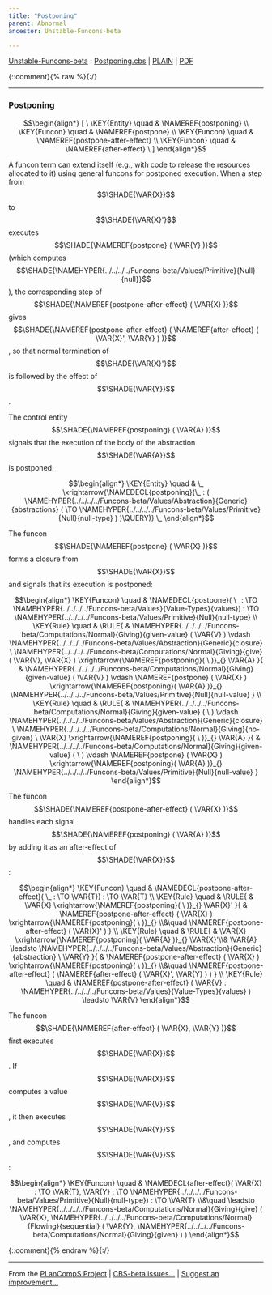 ```yaml
---
title: "Postponing"
parent: Abnormal
ancestor: Unstable-Funcons-beta

---
```

[Unstable-Funcons-beta] : [Postponing.cbs] \| [PLAIN] \| [PDF]

{::comment}{% raw %}{:/}


----

### Postponing
               


$$\begin{align*}
  [ \
  \KEY{Entity} \quad & \NAMEREF{postponing} \\
  \KEY{Funcon} \quad & \NAMEREF{postpone} \\
  \KEY{Funcon} \quad & \NAMEREF{postpone-after-effect} \\
  \KEY{Funcon} \quad & \NAMEREF{after-effect}
  \ ]
\end{align*}$$


A funcon term can extend itself (e.g., with code to release the resources
allocated to it) using general funcons for postponed execution. When a step
from $$\SHADE{\VAR{X}}$$ to $$\SHADE{\VAR{X}'}$$ executes $$\SHADE{\NAMEREF{postpone}
           (  \VAR{Y} )}$$ (which computes $$\SHADE{\NAMEHYPER{../../../../Funcons-beta/Values/Primitive}{Null}{null}}$$),
the corresponding step of  $$\SHADE{\NAMEREF{postpone-after-effect}
           (  \VAR{X} )}$$ gives
$$\SHADE{\NAMEREF{postpone-after-effect}
           (  \NAMEREF{after-effect}
                   (  \VAR{X}', 
                          \VAR{Y} ) )}$$, so that normal termination
of $$\SHADE{\VAR{X}'}$$ is followed by the effect of $$\SHADE{\VAR{Y}}$$.

The control entity $$\SHADE{\NAMEREF{postponing}
           (  \VAR{A} )}$$ signals that the execution of the body
of the abstraction $$\SHADE{\VAR{A}}$$ is postponed:


$$\begin{align*}
  \KEY{Entity} \quad
  & \_ \xrightarrow{\NAMEDECL{postponing}(\_ : (  \NAMEHYPER{../../../../Funcons-beta/Values/Abstraction}{Generic}{abstractions}
                                                                      (   \TO \NAMEHYPER{../../../../Funcons-beta/Values/Primitive}{Null}{null-type} ) )\QUERY)} \_
\end{align*}$$


The funcon $$\SHADE{\NAMEREF{postpone}
           (  \VAR{X} )}$$ forms a closure from $$\SHADE{\VAR{X}}$$ and signals that its
execution is postponed:


$$\begin{align*}
  \KEY{Funcon} \quad
  & \NAMEDECL{postpone}(
                       \_ :  \TO \NAMEHYPER{../../../../Funcons-beta/Values}{Value-Types}{values}) 
    :  \TO \NAMEHYPER{../../../../Funcons-beta/Values/Primitive}{Null}{null-type} 
\\
  \KEY{Rule} \quad
    & \RULE{
      & \NAMEHYPER{../../../../Funcons-beta/Computations/Normal}{Giving}{given-value} (  \VAR{V} ) \vdash \NAMEHYPER{../../../../Funcons-beta/Values/Abstraction}{Generic}{closure} \ 
                      \NAMEHYPER{../../../../Funcons-beta/Computations/Normal}{Giving}{give}
                        (  \VAR{V}, 
                               \VAR{X} ) \xrightarrow{\NAMEREF{postponing}(   \  )}_{} 
          \VAR{A}
      }{
      & \NAMEHYPER{../../../../Funcons-beta/Computations/Normal}{Giving}{given-value} (  \VAR{V} ) \vdash \NAMEREF{postpone}
                      (  \VAR{X} ) \xrightarrow{\NAMEREF{postponing}(  \VAR{A} )}_{} 
          \NAMEHYPER{../../../../Funcons-beta/Values/Primitive}{Null}{null-value}
      }
\\
  \KEY{Rule} \quad
    & \RULE{
      & \NAMEHYPER{../../../../Funcons-beta/Computations/Normal}{Giving}{given-value} (   \  ) \vdash \NAMEHYPER{../../../../Funcons-beta/Values/Abstraction}{Generic}{closure} \ 
                      \NAMEHYPER{../../../../Funcons-beta/Computations/Normal}{Giving}{no-given} \ 
                        \VAR{X} \xrightarrow{\NAMEREF{postponing}(   \  )}_{} 
          \VAR{A}
      }{
      & \NAMEHYPER{../../../../Funcons-beta/Computations/Normal}{Giving}{given-value} (   \  ) \vdash \NAMEREF{postpone}
                      (  \VAR{X} ) \xrightarrow{\NAMEREF{postponing}(  \VAR{A} )}_{} 
          \NAMEHYPER{../../../../Funcons-beta/Values/Primitive}{Null}{null-value}
      }
\end{align*}$$


The funcon $$\SHADE{\NAMEREF{postpone-after-effect}
           (  \VAR{X} )}$$ handles each signal $$\SHADE{\NAMEREF{postponing}
           (  \VAR{A} )}$$
by adding it as an after-effect of $$\SHADE{\VAR{X}}$$:


$$\begin{align*}
  \KEY{Funcon} \quad
  & \NAMEDECL{postpone-after-effect}(
                       \_ :  \TO \VAR{T}) 
    :  \TO \VAR{T} 
\\
  \KEY{Rule} \quad
    & \RULE{
      &  \VAR{X} \xrightarrow{\NAMEREF{postponing}(   \  )}_{} 
          \VAR{X}'
      }{
      &  \NAMEREF{postpone-after-effect}
                      (  \VAR{X} ) \xrightarrow{\NAMEREF{postponing}(   \  )}_{} \\&\quad
          \NAMEREF{postpone-after-effect}
            (  \VAR{X}' )
      }
\\
  \KEY{Rule} \quad
    & \RULE{
      &  \VAR{X} \xrightarrow{\NAMEREF{postponing}(  \VAR{A} )}_{} 
          \VAR{X}'\\&
        \VAR{A} \leadsto 
          \NAMEHYPER{../../../../Funcons-beta/Values/Abstraction}{Generic}{abstraction} \ 
            \VAR{Y}
      }{
      &  \NAMEREF{postpone-after-effect}
                      (  \VAR{X} ) \xrightarrow{\NAMEREF{postponing}(   \  )}_{} \\&\quad
          \NAMEREF{postpone-after-effect}
            (  \NAMEREF{after-effect}
                    (  \VAR{X}', 
                           \VAR{Y} ) )
      }
\\
  \KEY{Rule} \quad
    & \NAMEREF{postpone-after-effect}
        (  \VAR{V} : \NAMEHYPER{../../../../Funcons-beta/Values}{Value-Types}{values} ) \leadsto 
        \VAR{V}
\end{align*}$$


The funcon $$\SHADE{\NAMEREF{after-effect}
           (  \VAR{X}, 
                  \VAR{Y} )}$$ first executes $$\SHADE{\VAR{X}}$$. If $$\SHADE{\VAR{X}}$$ computes a value $$\SHADE{\VAR{V}}$$,
it then executes $$\SHADE{\VAR{Y}}$$, and computes $$\SHADE{\VAR{V}}$$:


$$\begin{align*}
  \KEY{Funcon} \quad
  & \NAMEDECL{after-effect}(
                       \VAR{X} :  \TO \VAR{T}, \VAR{Y} :  \TO \NAMEHYPER{../../../../Funcons-beta/Values/Primitive}{Null}{null-type}) 
    :  \TO \VAR{T} \\&\quad
    \leadsto \NAMEHYPER{../../../../Funcons-beta/Computations/Normal}{Giving}{give}
               (  \VAR{X}, 
                      \NAMEHYPER{../../../../Funcons-beta/Computations/Normal}{Flowing}{sequential}
                       (  \VAR{Y}, 
                              \NAMEHYPER{../../../../Funcons-beta/Computations/Normal}{Giving}{given} ) )
\end{align*}$$



[Funcons-beta]: /CBS-beta/math/Funcons-beta
  "FUNCONS-BETA"
[Unstable-Funcons-beta]: /CBS-beta/math/Unstable-Funcons-beta
  "UNSTABLE-FUNCONS-BETA"
[Languages-beta]: /CBS-beta/math/Languages-beta
  "LANGUAGES-BETA"
[Unstable-Languages-beta]: /CBS-beta/math/Unstable-Languages-beta
  "UNSTABLE-LANGUAGES-BETA"
[CBS-beta]: /CBS-beta
  "CBS-BETA"
[Postponing.cbs]: https://github.com/plancomps/CBS-beta/blob/math/Unstable-Funcons-beta/Computations/Abnormal/Postponing/Postponing.cbs
  "CBS SOURCE FILE ON GITHUB"
[PLAIN]: /CBS-beta/docs/Unstable-Funcons-beta/Computations/Abnormal/Postponing
  "CBS SOURCE WEB PAGE"
 [PRETTY]: /CBS-beta/math/Unstable-Funcons-beta/Computations/Abnormal/Postponing
  "CBS-KATEX WEB PAGE"
[PDF]: /CBS-beta/math/Unstable-Funcons-beta/Computations/Abnormal/Postponing/Postponing.pdf
  "CBS-LATEX PDF FILE"
[PLanCompS Project]: https://plancomps.github.io
  "PROGRAMMING LANGUAGE COMPONENTS AND SPECIFICATIONS PROJECT HOME PAGE"
{::comment}{% endraw %}{:/}


____

From the [PLanCompS Project] | [CBS-beta issues...] | [Suggest an improvement...]

[CBS-beta issues...]: https://github.com/plancomps/CBS-beta/issues
  "CBS-BETA ISSUE REPORTS ON GITHUB"
[Suggest an improvement...]: mailto:plancomps@gmail.com?Subject=CBS-beta%20-%20comment&Body=Re%3A%20CBS-beta%20specification%20at%20Computations/Abnormal/Postponing/Postponing.cbs%0A%0AComment/Query/Issue/Suggestion%3A%0A%0A%0ASignature%3A%0A
  "GENERATE AN EMAIL TEMPLATE"
